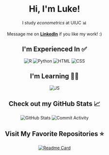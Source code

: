 <div align="center">
    <h1>Hi, I'm Luke!</h1>
    <p>I study <em>econometrics</em> at UIUC 📊</p>
    <p>Message me on <a href="https://www.linkedin.com/in/luke-marren-aa9912206/" target="_blank"> <b>LinkedIn</b></a> if you like my work! :)</p>
    <h2>I'm Experienced In ✅</h2>
    
![R](https://img.shields.io/badge/R-4.3.2-276DC3?logo=R&logoColor=276DC3) 
![Python](https://img.shields.io/badge/Python-3.11-FFD43B?logo=python)
![HTML](https://img.shields.io/badge/HTML-5-E34C26?logo=html5)
![CSS](https://img.shields.io/badge/CSS-3-FF8A27?logo=css&logoColor=FF8A27)
    <h2>I'm Learning 👨‍💻</h2>
![JS](https://img.shields.io/badge/JavaScript-ES2025-F7DF1E?logo=javascript&logoColor=F7DF1E)
    <h2>Check out my GitHub Stats 📈</h2>

![GitHub Stats](https://github-readme-stats.vercel.app/api/top-langs/?username=lmarren1&theme=radical&layout=donut)
![Commit Activity](https://github-readme-stats.vercel.app/api?username=lmarren1&show_icons=true&count_private=true&include_all_commits=true&theme=radical&rank_icon=percentile)
    <h2>Visit My Favorite Repositories ⭐</h2>
    <a href="https://github.com/lmarren1/nba-threes-since-1979?tab=readme-ov-file" taget="_blank">
![Readme Card](https://github-readme-stats.vercel.app/api/pin/?username=lmarren1&repo=nba-threes-since-1979&show_owner=true&theme=radical)
    </a>
</div>
